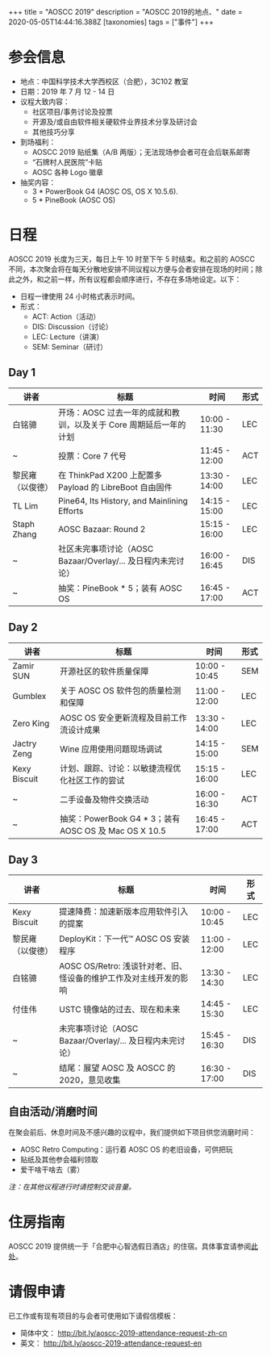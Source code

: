 +++
title = "AOSCC 2019"
description = "AOSCC 2019的地点、"
date = 2020-05-05T14:44:16.388Z
[taxonomies]
tags = ["事件"]
+++

# 参会信息

- 地点：中国科学技术大学西校区（合肥），3C102 教室
- 日期：2019 年 7 月 12 - 14 日
- 议程大致内容：
	- 社区项目/事务讨论及投票
	- 开源及/或自由软件相关硬软件业界技术分享及研讨会
	- 其他技巧分享
- 到场福利：
	- AOSCC 2019 贴纸集（A/B 两版）；无法现场参会者可在会后联系邮寄
	- “石牌村人民医院”卡贴
	- AOSC 各种 Logo 徽章
- 抽奖内容：
	- 3 * PowerBook G4 (AOSC OS, OS X 10.5.6).
	- 5 * PineBook (AOSC OS)

# 日程
AOSCC 2019 长度为三天，每日上午 10 时至下午 5 时结束。和之前的 AOSCC 不同，本次聚会将在每天分散地安排不同议程以方便与会者安排在现场的时间；除此之外，和之前一样，所有议程都会顺序进行，不存在多场地设定。以下：

- 日程一律使用 24 小时格式表示时间。
- 形式：
	- ACT: Action（活动） 
	- DIS: Discussion（讨论）
	- LEC: Lecture（讲演）
	- SEM: Seminar（研讨）

## Day 1

| 讲者 | 标题 | 时间 | 形式 |
|--------|--------|-------|----------|
| 白铭骢 | 开场：AOSC 过去一年的成就和教训，以及关于 Core 周期延后一年的计划 | 10:00 - 11:30 | LEC |
| ~ | 投票：Core 7 代号 | 11:45 - 12:00 | ACT |
| 黎民雍（以俊德） | 在 ThinkPad X200 上配置多 Payload 的 LibreBoot 自由固件 | 13:30 - 14:00 | LEC |
| TL Lim | Pine64, Its History, and Mainlining Efforts | 14:15 - 15:00 | LEC |
| Staph Zhang | AOSC Bazaar: Round 2 | 15:15 - 16:00 | LEC |
| ~ | 社区未完事项讨论（AOSC Bazaar/Overlay/... 及日程内未完讨论）| 16:00 - 16:45 | DIS |
| ~ | 抽奖：PineBook \* 5；装有 AOSC OS | 16:45 - 17:00 | ACT |

## Day 2
| 讲者 | 标题 | 时间 | 形式 |
|--------|--------|-------|----------|
| Zamir SUN | 开源社区的软件质量保障 | 10:00 - 10:45 | SEM |
| Gumblex | 关于 AOSC OS 软件包的质量检测和保障 | 11:00 - 12:00 | LEC |
| Zero King | AOSC OS 安全更新流程及目前工作流设计成果 | 13:30 - 14:00 | LEC |
| Jactry Zeng | Wine 应用使用问题现场调试 | 14:15 - 15:00 | SEM |
| Kexy Biscuit | 计划、跟踪、讨论：以敏捷流程优化社区工作的尝试 | 15:15 - 16:00 | LEC |
| ~ | 二手设备及物件交换活动 | 16:00 - 16:30 | ACT |
| ~ | 抽奖：PowerBook G4 \* 3；装有 AOSC OS 及 Mac OS X 10.5 | 16:45 - 17:00 | ACT |

## Day 3

| 讲者 | 标题 | 时间 | 形式 |
|--------|--------|-------|----------|
| Kexy Biscuit | 提速降费：加速新版本应用软件引入的提案 | 10:00 - 10:45 | LEC |
| 黎民雍（以俊德） | DeployKit：下一代™ AOSC OS  安装程序 | 11:00 - 12:00 | LEC |
| 白铭骢 | AOSC OS/Retro: 浅谈针对老、旧、怪设备的维护工作及对主线开发的影响 | 13:30 - 14:30 | LEC |
| 付佳伟 | USTC 镜像站的过去、现在和未来 | 14:45 - 15:30 | LEC |
| ~ | 未完事项讨论（AOSC Bazaar/Overlay/... 及日程内未完讨论）| 15:45 - 16:30 | DIS |
| ~ | 结尾：展望 AOSC 及 AOSCC 的 2020，意见收集 | 16:30 - 17:00 | DIS |

## 自由活动/消磨时间

在聚会前后、休息时间及不感兴趣的议程中，我们提供如下项目供您消磨时间：

- AOSC Retro Computing：运行着 AOSC OS 的老旧设备，可供把玩
- 贴纸及其他参会福利领取
- 爱干啥干啥去（雾）

*注：在其他议程进行时请控制交谈音量。*
# 住房指南

AOSCC 2019 提供统一于「合肥中心智选假日酒店」的住宿。具体事宜请参阅[此处](@/community/aoscc/2019-hotel.md)。

# 请假申请

已工作或有现有项目的与会者可使用如下请假信模板：

- 简体中文： http://bit.ly/aoscc-2019-attendance-request-zh-cn
- 英文： http://bit.ly/aoscc-2019-attendance-request-en
